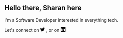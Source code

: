 ## Hello there, Sharan here

I'm a Software Developer interested in everything tech.

Let's connect on
<a href="https://twitter.com/shrn_js"><img src="./icons/twitter.png" alt="icon | Twitter" width="15px"/></a>
, or on <a href="https://www.linkedin.com/in/shrn/"><img src="./icons/linkedin.png" alt="icon | Linkedin" width="15px"/></a>
